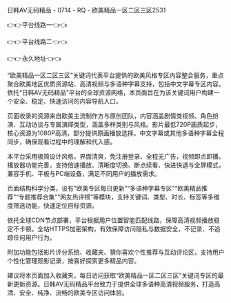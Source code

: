 日韩AV无码精品 - 0714 - RQ - 欧美精品一区二区三区2531

👉👉平台线路一👈👈

👉👉平台线路二👈👈

👉👉永久地址👈👈

“欧美精品一区二区三区”关键词代表平台提供的欧美风格专区内容整合服务，重点聚合欧美地区优质资源站、高清视频与多语种字幕支持，包括中文字幕专区内容。依托“日韩AV无码精品”平台的全球资源网络，本页面旨在为该关键词用户构建一个安全、稳定、快速访问的内容导航入口。

页面收录的资源来自欧美主流制作方与原创团队，内容涵盖剧情类视频、角色扮演、互动访谈与专属演绎类型，涵盖多样类别与风格。影片最低720P画质起步，核心资源为1080P高清，部分提供原画播放选择。中文字幕或其他多语种字幕全程同步，确保观看过程中的理解和代入感。

本平台采用极简设计风格，界面清爽，免注册登录、全程无广告，视频即点即播。播放器功能完善，支持倍速播放、清晰度切换、断点续看、快进快退与全屏模式，兼容手机、平板与PC端设备，满足不同用户的播放需求。

页面结构科学分类，设有“欧美专区每日更新”“多语种字幕专区”“欧美精品推荐”“专题推荐合集”“网友热评榜”等模块，支持关键词、类型、时长、标签等多维度筛选功能，快速定位目标资源。

依托全球CDN节点部署，平台根据用户位置智能匹配线路，保障高清视频播放稳定不卡顿。全站HTTPS加密架构，有效保障访问隐私与数据安全，不记录、不追踪任何用户行为。

附加功能包括影片评分系统、收藏夹、猜你喜欢个性推荐与互动评论区，支持用户个性化管理观影记录，按喜好探索更多精品内容。

建议将本页面加入收藏夹，每日访问获取“欧美精品一区二区三区”关键词专区的最新更新资源。日韩AV无码精品平台致力于提供全球多语种高清视频服务，打造高清、安全、纯净、流畅的欧美专区访问体验。

